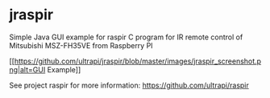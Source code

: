 # jraspir
Simple Java GUI example for raspir C program for IR remote control of Mitsubishi MSZ-FH35VE from Raspberry PI

[[https://github.com/ultrapi/jraspir/blob/master/images/jraspir_screenshot.png|alt=GUI Example]]

See project raspir for more information: https://github.com/ultrapi/raspir
